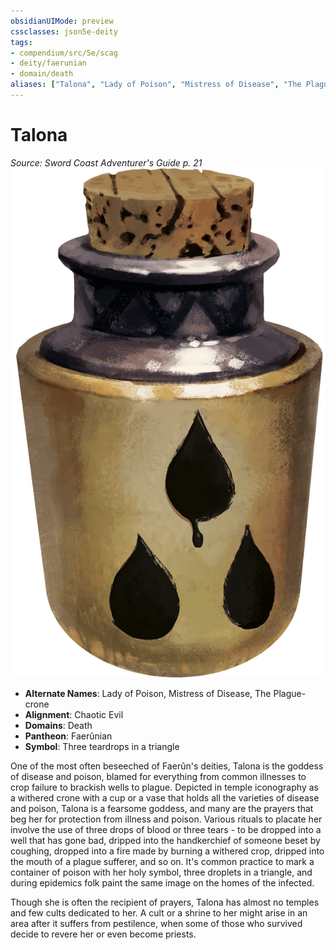 ```yaml
---
obsidianUIMode: preview
cssclasses: json5e-deity
tags:
- compendium/src/5e/scag
- deity/faerunian
- domain/death
aliases: ["Talona", "Lady of Poison", "Mistress of Disease", "The Plague-crone"]
---
```

# Talona
*Source: Sword Coast Adventurer's Guide p. 21* 
![](https://raw.githubusercontent.com/5etools-mirror-2/5etools-img/main/deities/SCAG/Symbol%20of%20Talona.webp#symbol)

- **Alternate Names**: Lady of Poison, Mistress of Disease, The Plague-crone
- **Alignment**: Chaotic Evil
- **Domains**: Death
- **Pantheon**: Faerûnian
- **Symbol**: Three teardrops in a triangle

One of the most often beseeched of Faerûn's deities, Talona is the goddess of disease and poison, blamed for everything from common illnesses to crop failure to brackish wells to plague. Depicted in temple iconography as a withered crone with a cup or a vase that holds all the varieties of disease and poison, Talona is a fearsome goddess, and many are the prayers that beg her for protection from illness and poison. Various rituals to placate her involve the use of three drops of blood or three tears - to be dropped into a well that has gone bad, dripped into the handkerchief of someone beset by coughing, dropped into a fire made by burning a withered crop, dripped into the mouth of a plague sufferer, and so on. It's common practice to mark a container of poison with her holy symbol, three droplets in a triangle, and during epidemics folk paint the same image on the homes of the infected.

Though she is often the recipient of prayers, Talona has almost no temples and few cults dedicated to her. A cult or a shrine to her might arise in an area after it suffers from pestilence, when some of those who survived decide to revere her or even become priests.